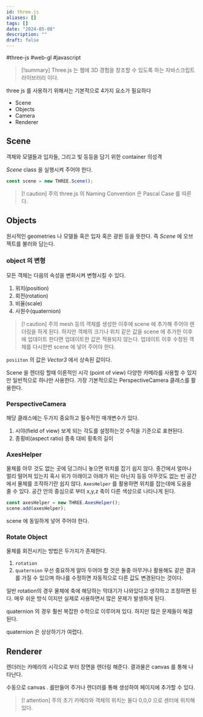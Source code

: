 ```yaml
---
id: three.js
aliases: []
tags: []
date: "2024-05-08"
description: ""
draft: false
---
```


#three-js #web-gl #javascript 

>[!summary]
>Three.js 는 웹에 3D 경험을 창조할 수 있도록 하는 자바스크립트 라이브러리 이다.

three js 를 사용하기 위해서는 기본적으로 4가지 요소가 필요하다
- Scene
- Objects
- Camera
- Renderer

## Scene

객체와 모델들과 입자들, 그리고 빛 등등을 담기 위한 container 의성격

*Scene* class 을 실행시켜 주어야 한다.

```js
const scene = new THREE.Scene();
```

>[! caution] 주의
>three.js 의 Naming Convention 은 Pascal Case 를 따른다.



## Objects

원시적인 geometries 나 모델들 혹은 입자 혹은 광원 등을 뜻한다. 즉 *Scene* 에 오브젝트를 불러와 담는다.
### object 의 변형

모든 객체는 다음의 속성을 변화시켜 변형시킬 수 있다.
1. 위치(position)
2. 회전(rotation)
3. 비율(scale) 
4. 사원수(quaternion)

>[! caution] 주의
>mesh 등의 객체를  생성한 이후에 scene 에 추가해 주어야 렌더링을 하게 된다.
>하지만 객체의 크기나 위치 같은 값을 scene 에 추가한 이후에 업데이트 한다면 업데이트한 값은 적용되지 않는다.
>업데이트 이후 수정된 객체를 다시한번 scene 에 넣어 주어야 한다. 


`posiiton` 의 값은 *Vector3* 에서 상속된 값이다.


Scene 을 렌더링 할때 이론적인 시각 (point of view)
다양한 카메라를 사용할 수 있지만 일반적으로 하나만 사용한다.
가장 기본적으로는 PerspectiveCamera 클래스를 활용한다.

### PerspectiveCamera
해당 클래스에는 두가지 중요하고 필수적인 매개변수가 있다.
1. 시야(field of view)
   보게 되는 각도를 설정하는것 수직을 기준으로 표현된다.
2. 종횡비(aspect ratio)
   종축 대비 횡축의 길이
   
### AxesHelper
물체를 아무 것도 없는 곳에 덩그러니 놓으면 위치를 잡기 쉽지 않다.
중간에서 얼마나 멀리 떨어져 있는지 혹시 위가 아래이고 아래가 위는 아닌지 등등 아무것도 없는 빈 공간에서 물체를 조작하기란 쉽지 않다.
`AxesHelper` 를 활용하면 위치를 잡는데에 도움을 줄 수 있다.
공간 안의 중심으로 부터 x,y,z 축이 다른 색상으로 나타나게 된다.

```js
const axesHelper = new THREE.AxesHelper();
scene.add(axesHelper);
```
scene 에 동일하게 넣어 주어야 한다.
### Rotate Object

물체를 회전시키는 방법은 두가지가 존재한다.
1. `rotation`
2. `quaternion`
우선 중요하게 알아 두어야 할 것은 둘중 아무거나 활용해도 같은 결과를 가질 수 있으며 하나를 수정하면 자동적으로 다른 값도 변경된다는 것이다.

일반 rotation의 경우 물체에 축에 해당하는 막대기가 나와있다고 생각하고 조정하면 된다.
매우 쉬운 방식 이지만 실제로 사용하면서 많은 문제가 발생하게 된다.

quaternion 의 경우 훨씬 복잡한 수학으로 이루어져 있다.
하지만 많은 문제들이 해결된다. 

quaternion 은 상상하기가 여렵다.



## Renderer

렌더러는 카메라의 시각으로 부터 장면을 렌더링 해준다.
결과물은 canvas 를 통해 나타난다.

수동으로 canvas . 를만들어 주거나 렌더러를 통해 생성하여 페이지에 추가할 수 있다.

>[! attention] 주의
>초기 카메라와 객체의 위치는 둘다 0,0,0 으로 센터에 위치해 있다.




